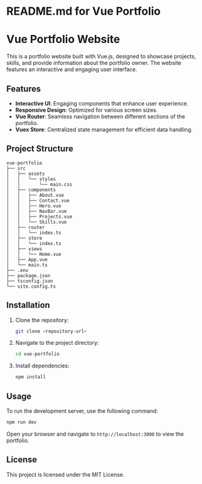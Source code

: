 # README.md for Vue Portfolio

# Vue Portfolio Website

This is a portfolio website built with Vue.js, designed to showcase projects, skills, and provide information about the portfolio owner. The website features an interactive and engaging user interface.

## Features

- **Interactive UI**: Engaging components that enhance user experience.
- **Responsive Design**: Optimized for various screen sizes.
- **Vue Router**: Seamless navigation between different sections of the portfolio.
- **Vuex Store**: Centralized state management for efficient data handling.

## Project Structure

```
vue-portfolio
├── src
│   ├── assets
│   │   └── styles
│   │       └── main.css
│   ├── components
│   │   ├── About.vue
│   │   ├── Contact.vue
│   │   ├── Hero.vue
│   │   ├── NavBar.vue
│   │   ├── Projects.vue
│   │   └── Skills.vue
│   ├── router
│   │   └── index.ts
│   ├── store
│   │   └── index.ts
│   ├── views
│   │   └── Home.vue
│   ├── App.vue
│   └── main.ts
├── .env
├── package.json
├── tsconfig.json
└── vite.config.ts
```

## Installation

1. Clone the repository:
   ```bash
   git clone <repository-url>
   ```
2. Navigate to the project directory:
   ```bash
   cd vue-portfolio
   ```
3. Install dependencies:
   ```bash
   npm install
   ```

## Usage

To run the development server, use the following command:

```bash
npm run dev
```

Open your browser and navigate to `http://localhost:3000` to view the portfolio.

## License

This project is licensed under the MIT License.